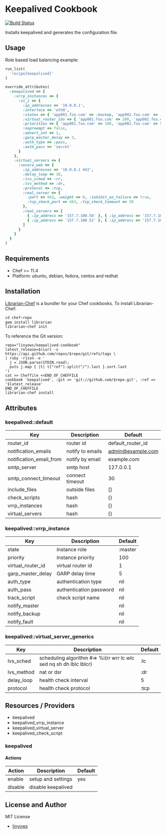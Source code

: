 Keepalived Cookbook
===================

[![Build Status](https://secure.travis-ci.org/linyows/keepalived-cookbook.png)][travis]

Installs keepalived and generates the configuration file.

Usage
-----

Role based load balancing example:

```ruby
run_list(
  'recipe[keepalived]'
)

override_attributes(
  :keepalived => {
    :vrrp_instances => {
      :vi_1 => {
        :ip_addresses => '10.0.0.1',
        :interface => 'eth0',
        :states => { 'app001.foo.com' => :backup, 'app002.foo.com' => :backup },
        :virtual_router_ids => { 'app001.foo.com' => 200, 'app002.foo.com' => 200 },
        :priorities => { 'app001.foo.com' => 100, 'app002.foo.com' => 99 },
        :nopreempt => false,
        :advert_int => 1,
        :garp_master_delay => 3,
        :auth_type => :pass,
        :auth_pass => 'secret'
      }
    },
    :virtual_servers => {
      :secure_web => {
        :ip_addresses => '10.0.0.1 443',
        :delay_loop => 10,
        :lvs_sched => :rr,
        :lvs_method => :dr,
        :protocol => :tcp,
        :real_server => {
          :port => 443, :weight => 0, :inhibit_on_failure => true,
          :tcp_check_port => 443, :tcp_check_timeout => 30
        },
        :real_servers => [
          { :ip_address => '157.7.100.50' }, { :ip_address => '157.7.100.51' },
          { :ip_address => '157.7.100.52' }, { :ip_address => '157.7.100.53' }
        ]
      }
    }
  }
)
```

Requirements
------------

- Chef >= 11.4
- Platform: ubuntu, debian, fedora, centos and redhat

Installation
------------

[Librarian-Chef][librarian] is a bundler for your Chef cookbooks. To install Librarian-Chef:

```ruby
cd chef-repo
gem install librarian
librarian-chef init
```

To reference the Git version:

```log
repo="linyows/keepalived-cookbook"
latest_release=$(curl -s https://api.github.com/repos/$repo/git/refs/tags \
| ruby -rjson -e '
  j = JSON.parse(STDIN.read);
  puts j.map { |t| t["ref"].split("/").last }.sort.last
')
cat >> Cheffile <<END_OF_CHEFFILE
cookbook 'keepalived', :git => 'git://github.com/$repo.git', :ref => '$latest_release'
END_OF_CHEFFILE
librarian-chef install
```

Attributes
----------

### keepalived::default

Key                     | Description      | Default
---                     | -----------      | -------
router_id               | router id        | default_router_id
notification_emails     | notify to emails | admin@example.com
notification_email_from | notify by email  | example.com
smtp_server             | smtp host        | 127.0.0.1
smtp_connect_timeout    | connect timeout  | 30
include_files           | outside files    | []
check_scripts           | hash             | {}
vrrp_instances          | hash             | {}
virtual_servers         | hash             | {}

### keepalived::vrrp_instance

Key               | Description             | Default
---               | -----------             | -------
state             | instance role           | :master
priority          | instance priority       | 100
virtual_router_id | virtual router id       | 1
garp_master_delay | GARP delay time         | 5
auth_type         | authentication type     | nil
auth_pass         | authentication password | nil
track_script      | check script name       | nil
notify_master     |                         | nil
notify_backup     |                         | nil
notify_fault      |                         | nil

### keepalived::virtual_server_generics

Key        | Description                                                        | Default
---        | -----------                                                        | -------
lvs_sched  | scheduling algorithm #=> %i(rr wrr lc wlc sed nq sh dh lblc lblcr) | :lc
lvs_method | nat or dsr                                                         | :dr
delay_loop | health check interval                                              | 5
protocol   | health check protocol                                              | :tcp

Resources / Providers
---------------------

- keepalived
- keepalived_vrrp_instance
- keepalived_virtual_server
- keepalived_check_script

### keepalived

#### Actions

Action  | Description        | Default
------  | -----------        | -------
enable  | setup and settings | yes
disable | disable keepalived

License and Author
------------------

MIT License

- [linyows][linyows]

[travis]: http://travis-ci.org/linyows/keepalived-cookbook
[librarian]: https://github.com/applicationsonline/librarian#readme
[linyows]: https://github.com/linyows
